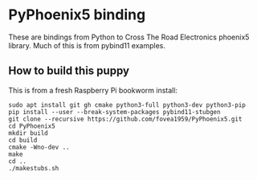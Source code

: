 # PyPhoenix5 binding

These are bindings from Python to Cross The Road Electronics phoenix5 library. Much of this is from pybind11 examples.

## How to build this puppy

This is from a fresh Raspberry Pi bookworm install:

```
sudo apt install git gh cmake python3-full python3-dev python3-pip
pip install --user --break-system-packages pybind11-stubgen
git clone --recursive https://github.com/fovea1959/PyPhoenix5.git
cd PyPhoenix5
mkdir build
cd build
cmake -Wno-dev ..
make
cd ..
./makestubs.sh
```
